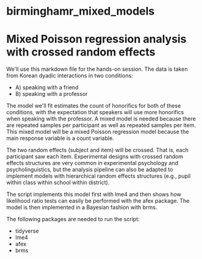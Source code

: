 # birminghamr_mixed_models
# Mixed Poisson regression analysis with crossed random effects

We'll use this markdown file for the hands-on session. The data is taken from Korean dyadic interactions in two conditions:

- A) speaking with a friend
- B) speaking with a professor

The model we'll fit estimates the count of honorifics for both of these conditions, with the expectation that speakers will use more honorifics when speaking with the professor. A mixed model is needed because there are repeated samples per participant as well as repeated samples per item. This mixed model will be a mixed Poisson regression model because the main response variable is a count variable.

The two random effects (subject and item) will be crossed. That is, each participant saw each item. Experimental designs with crossed random effects structures are very common in experimental psychology and psycholinguistics, but the analysis pipeline can also be adapted to implement models with hierarchical random effects structures (e.g., pupil within class within school within district).

The script implements this model first with lme4 and then shows how likelihood ratio tests can easily be performed with the afex package. The model is then implemented in a Bayesian fashion with brms.

The following packages are needed to run the script:

- tidyverse
- lme4
- afex
- brms
